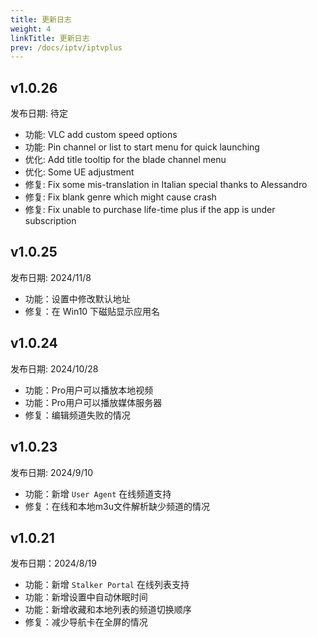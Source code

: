 ```yaml
---
title: 更新日志
weight: 4
linkTitle: 更新日志
prev: /docs/iptv/iptvplus
---
```


## v1.0.26

发布日期: 待定

- 功能: VLC add custom speed options
- 功能: Pin channel or list to start menu for quick launching
- 优化: Add title tooltip for the blade channel menu
- 优化: Some UE adjustment
- 修复: Fix some mis-translation in Italian special thanks to Alessandro
- 修复: Fix blank genre which might cause crash
- 修复: Fix unable to purchase life-time plus if the app is under subscription

## v1.0.25

发布日期: 2024/11/8

- 功能：设置中修改默认地址
- 修复：在 Win10 下磁贴显示应用名

## v1.0.24

发布日期: 2024/10/28

- 功能：Pro用户可以播放本地视频
- 功能：Pro用户可以播放媒体服务器
- 修复：编辑频道失败的情况

## v1.0.23

发布日期: 2024/9/10

- 功能：新增 `User Agent` 在线频道支持
- 修复：在线和本地m3u文件解析缺少频道的情况

## v1.0.21

发布日期：2024/8/19

- 功能：新增 `Stalker Portal` 在线列表支持
- 功能：新增设置中自动休眠时间
- 功能：新增收藏和本地列表的频道切换顺序
- 修复：减少导航卡在全屏的情况

